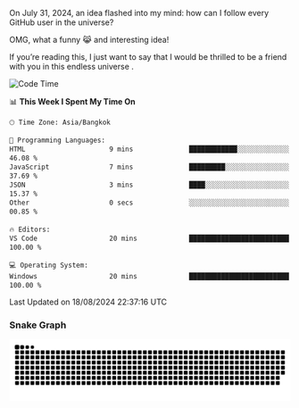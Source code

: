 On July 31, 2024, an idea flashed into my mind: how can I follow every GitHub user in the universe?

OMG, what a funny 😹 and interesting idea!

If you’re reading this, I just want to say that I would be thrilled to be a friend with you in this endless universe . 


<!--START_SECTION:waka-->
![Code Time](http://img.shields.io/badge/Code%20Time-2%20hrs%2033%20mins-blue)

📊 **This Week I Spent My Time On** 

```text
🕑︎ Time Zone: Asia/Bangkok

💬 Programming Languages: 
HTML                     9 mins              ████████████░░░░░░░░░░░░░   46.08 % 
JavaScript               7 mins              █████████░░░░░░░░░░░░░░░░   37.69 % 
JSON                     3 mins              ████░░░░░░░░░░░░░░░░░░░░░   15.37 % 
Other                    0 secs              ░░░░░░░░░░░░░░░░░░░░░░░░░   00.85 % 

🔥 Editors: 
VS Code                  20 mins             █████████████████████████   100.00 % 

💻 Operating System: 
Windows                  20 mins             █████████████████████████   100.00 % 
```


 Last Updated on 18/08/2024 22:37:16 UTC
<!--END_SECTION:waka-->

### Snake Graph
![snake graph](https://github.com/tqlucitvn/tqlucitvn/blob/snake-graph-output/github-contribution-grid-snake.svg)
